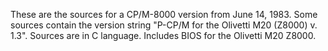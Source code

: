These are the sources for a CP/M-8000 version from June 14, 1983. Some sources contain the version string "P-CP/M for the Olivetti M20 (Z8000) v. 1.3". Sources are in C language. Includes BIOS for the Olivetti M20 Z8000.